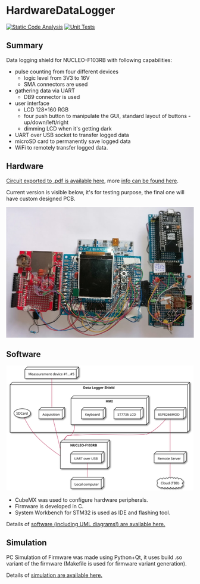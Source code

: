 # HardwareDataLogger

[![Static Code Analysis](https://github.com/RobertGawron/HardwareDataLogger/workflows/Static%20Code%20Analysis/badge.svg)](https://github.com/RobertGawron/HardwareDataLogger/actions?query=workflow%3A%22Static+Code+Analysis%22) [![Unit Tests](https://github.com/RobertGawron/HardwareDataLogger/workflows/Unit%20Tests/badge.svg)](https://github.com/RobertGawron/HardwareDataLogger/actions?query=workflow%3A%22Unit+Tests%22)

## Summary

Data logging shield for NUCLEO-F103RB with following capabilities:
- pulse counting from four different devices
    - logic level from 3V3 to 16V
    - SMA connectors are used
- gathering data via UART
    - DB9 connector is used
- user interface
    - LCD 128*160 RGB
    - four push button to manipulate the GUI, standard layout of buttons - up/down/left/right
    - dimming LCD when it's getting dark
- UART over USB socket to transfer logged data
- microSD card to permanently save logged data
- WiFi to remotely transfer logged data.



## Hardware

[Circuit exported to .pdf is available here](./Hardware/Logger/Logger.pdf), more [info can be found here](./Hardware/Logger/README.md).

Current version is visible below, it's for testing purpose, the final one will have custom designed PCB.

![Device Picture](./Documentation/Pictures/Device_03_09_2021.jpg)


## Software

![architecture overview](./Documentation/Diagrams/ArchitectureOverview.svg)


* CubeMX was used to configure hardware peripherals.
* Firmware is developed in C.
* System Workbench for STM32 is used as IDE and flashing tool.

 Details of [software (including UML diagrams!) are available here.](./Software/README.md)


## Simulation

PC Simulation of Firmware was made using Python+Qt, it uses build .so variant of the firmware (Makefile is used for firmware variant generation).

 Details of [simulation are available here.](./Simulation/README.md)